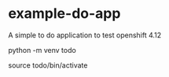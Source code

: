 # example-do-app
A simple to do application to test openshift 4.12 



python -m venv todo

source todo/bin/activate